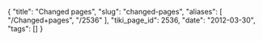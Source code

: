 {
    "title": "Changed pages",
    "slug": "changed-pages",
    "aliases": [
        "/Changed+pages",
        "/2536"
    ],
    "tiki_page_id": 2536,
    "date": "2012-03-30",
    "tags": []
}
